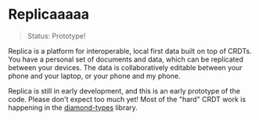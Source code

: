 # Replicaaaaa

> Status: Prototype!

Replica is a platform for interoperable, local first data built on top of CRDTs. You have a personal set of documents and data, which can be replicated between your devices. The data is collaboratively editable between your phone and your laptop, or your phone and my phone.

Replica is still in early development, and this is an early prototype of the code. Please don't expect too much yet! Most of the "hard" CRDT work is happening in the [diamond-types](https://github.com/josephg/diamond-types) library.